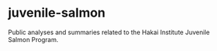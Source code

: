 # juvenile-salmon
Public analyses and summaries related to the Hakai Institute Juvenile Salmon Program.
